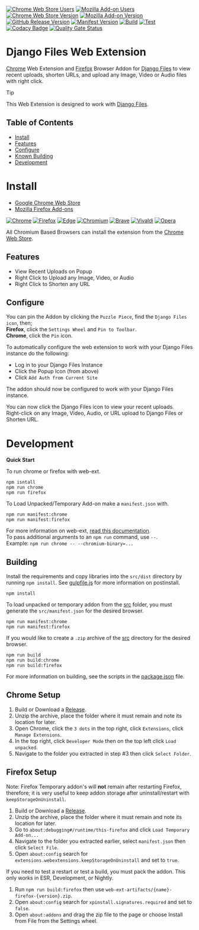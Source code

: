[![Chrome Web Store Users](https://img.shields.io/chrome-web-store/users/abpbiefojfkekhkjnpakpekkpeibnjej?logo=google&logoColor=white&label=google%20users)](https://chromewebstore.google.com/detail/django-files/abpbiefojfkekhkjnpakpekkpeibnjej)
[![Mozilla Add-on Users](https://img.shields.io/amo/users/django-files?logo=mozilla&label=mozilla%20users)](https://addons.mozilla.org/addon/django-files)
[![Chrome Web Store Version](https://img.shields.io/chrome-web-store/v/abpbiefojfkekhkjnpakpekkpeibnjej?label=chrome&logo=googlechrome)](https://chromewebstore.google.com/detail/django-files/abpbiefojfkekhkjnpakpekkpeibnjej)
[![Mozilla Add-on Version](https://img.shields.io/amo/v/django-files?label=firefox&logo=firefox)](https://addons.mozilla.org/addon/django-files)
[![GitHub Release Version](https://img.shields.io/github/v/release/django-files/web-extension?logo=github)](https://github.com/django-files/web-extension/releases/latest)
[![Manifest Version](https://img.shields.io/github/manifest-json/v/django-files/web-extension?filename=manifest.json&logo=json&label=manifest)](https://github.com/django-files/web-extension/blob/master/manifest.json)
[![Build](https://github.com/django-files/web-extension/actions/workflows/build.yaml/badge.svg)](https://github.com/django-files/web-extension/actions/workflows/build.yaml)
[![Test](https://github.com/django-files/web-extension/actions/workflows/test.yaml/badge.svg)](https://github.com/django-files/web-extension/actions/workflows/test.yaml)
[![Codacy Badge](https://app.codacy.com/project/badge/Grade/7842944ada6b4c7ebb4f9dc83ed6a654)](https://app.codacy.com/gh/django-files/web-extension/dashboard?utm_source=gh&utm_medium=referral&utm_content=&utm_campaign=Badge_grade)
[![Quality Gate Status](https://sonarcloud.io/api/project_badges/measure?project=django-files_django-files&metric=alert_status)](https://sonarcloud.io/summary/new_code?id=django-files_django-files)
# Django Files Web Extension

[Chrome](https://chromewebstore.google.com/detail/django-files/abpbiefojfkekhkjnpakpekkpeibnjej) Web Extension and
[Firefox](https://addons.mozilla.org/addon/django-files) Browser Addon for
[Django Files](https://github.com/django-files/django-files) to view recent uploads, shorten URLs,
and upload any Image, Video or Audio files with right click.

> [!TIP]  
> This Web Extension is designed to work with [Django Files](https://github.com/django-files/django-files).

## Table of Contents

*   [Install](#install)
*   [Features](#features)
*   [Configure](#configure)
*   [Known Building](#building)
*   [Development](#development)

# Install

*   [Google Chrome Web Store](https://chromewebstore.google.com/detail/django-files/abpbiefojfkekhkjnpakpekkpeibnjej)
*   [Mozilla Firefox Add-ons](https://addons.mozilla.org/addon/django-files)

[![Chrome](https://raw.githubusercontent.com/alrra/browser-logos/main/src/chrome/chrome_48x48.png)](https://chromewebstore.google.com/detail/django-files/abpbiefojfkekhkjnpakpekkpeibnjej)
[![Firefox](https://raw.githubusercontent.com/alrra/browser-logos/main/src/firefox/firefox_48x48.png)](https://addons.mozilla.org/addon/django-files)
[![Edge](https://raw.githubusercontent.com/alrra/browser-logos/main/src/edge/edge_48x48.png)](https://chromewebstore.google.com/detail/django-files/abpbiefojfkekhkjnpakpekkpeibnjej)
[![Chromium](https://raw.githubusercontent.com/alrra/browser-logos/main/src/chromium/chromium_48x48.png)](https://chromewebstore.google.com/detail/django-files/abpbiefojfkekhkjnpakpekkpeibnjej)
[![Brave](https://raw.githubusercontent.com/alrra/browser-logos/main/src/brave/brave_48x48.png)](https://chromewebstore.google.com/detail/django-files/abpbiefojfkekhkjnpakpekkpeibnjej)
[![Vivaldi](https://raw.githubusercontent.com/alrra/browser-logos/main/src/vivaldi/vivaldi_48x48.png)](https://chromewebstore.google.com/detail/django-files/abpbiefojfkekhkjnpakpekkpeibnjej)
[![Opera](https://raw.githubusercontent.com/alrra/browser-logos/main/src/opera/opera_48x48.png)](https://chromewebstore.google.com/detail/django-files/abpbiefojfkekhkjnpakpekkpeibnjej)

All Chromium Based Browsers can install the extension from the
[Chrome Web Store](https://chromewebstore.google.com/detail/django-files/abpbiefojfkekhkjnpakpekkpeibnjej).

## Features

*   View Recent Uploads on Popup
*   Right Click to Upload any Image, Video, or Audio
*   Right Click to Shorten any URL

## Configure

You can pin the Addon by clicking the `Puzzle Piece`, find the `Django Files icon`, then;  
**Firefox**, click the `Settings Wheel` and `Pin to Toolbar`.  
**Chrome**, click the `Pin` icon.

To automatically configure the web extension to work with your Django Files instance do the following:

-   Log in to your Django Files Instance
-   Click the Popup Icon (from above)
-   Click `Add Auth from Current Site`

The addon should now be configured to work with your Django Files instance.

You can now click the Django Files icon to view your recent uploads.  
Right-click on any Image, Video, Audio, or URL upload to Django Files or Shorten URL.

# Development

**Quick Start**

To run chrome or firefox with web-ext.
```shell
npm isntall
npm run chrome
npm run firefox
```

To Load Unpacked/Temporary Add-on make a `manifest.json` with.
```shell
npm run manifest:chrome
npm run manifest:firefox
```

For more information on web-ext, [read this documentation](https://extensionworkshop.com/documentation/develop/web-ext-command-reference/).  
To pass additional arguments to an `npm run` command, use `--`.  
Example: `npm run chrome -- --chromium-binary=...`

## Building

Install the requirements and copy libraries into the `src/dist` directory by running `npm install`.
See [gulpfile.js](gulpfile.js) for more information on postinstall.
```shell
npm install
```

To load unpacked or temporary addon from the [src](src) folder, you must generate the `src/manifest.json` for the desired browser.
```shell
npm run manifest:chrome
npm run manifest:firefox
```

If you would like to create a `.zip` archive of the [src](src) directory for the desired browser.
```shell
npm run build
npm run build:chrome
npm run build:firefox
```

For more information on building, see the scripts in the [package.json](package.json) file.

## Chrome Setup

1.  Build or Download a [Release](https://github.com/django-files/web-extension/releases).
1.  Unzip the archive, place the folder where it must remain and note its location for later.
1.  Open Chrome, click the `3 dots` in the top right, click `Extensions`, click `Manage Extensions`.
1.  In the top right, click `Developer Mode` then on the top left click `Load unpacked`.
1.  Navigate to the folder you extracted in step #3 then click `Select Folder`.

## Firefox Setup

Note: Firefox Temporary addon's will **not** remain after restarting Firefox, therefore;
it is very useful to keep addon storage after uninstall/restart with `keepStorageOnUninstall`.

1.  Build or Download a [Release](https://github.com/django-files/web-extension/releases).
1.  Unzip the archive, place the folder where it must remain and note its location for later.
1.  Go to `about:debugging#/runtime/this-firefox` and click `Load Temporary Add-on...`
1.  Navigate to the folder you extracted earlier, select `manifest.json` then click `Select File`.
1.  Open `about:config` search for `extensions.webextensions.keepStorageOnUninstall` and set to `true`.

If you need to test a restart or test a build, you must pack the addon. This only works in ESR, Development, or Nightly.

1.  Run `npm run build:firefox` then use `web-ext-artifacts/{name}-firefox-{version}.zip`.
1.  Open `about:config` search for `xpinstall.signatures.required` and set to `false`.
1.  Open `about:addons` and drag the zip file to the page or choose Install from File from the Settings wheel.
